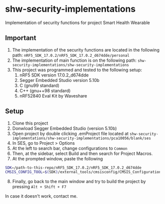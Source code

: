 # shw-security-implementations
Implementation of security functions for project Smart Health Wearable

## Important
1. The implementation of the security functions are located in the following path: `nRF5_SDK_17.0.2/nRF5_SDK_17.0.2_d674dde/personal`
2. The implementation of main function is on the following path: `shw-security-implementations/shw-security-implementations`
3. This project was programmed and tested to the following setup:
   1. nRF5 SDK version 17.0.2_d674dde
   2. Segger Embedded Studio version 5.10b
   3. C (gnu99 standard)
   4. C++ (gnu++98 standard)
   5. nRF52840 Eval Kit by Waveshare


## Setup
1. Clone this project
2. Donwload Segger Embedded Studio (version 5.10b)
3. Open project by double clicking .emProject file located at `shw-security-implementations/shw-security-implementations/pca10056/blank/ses`
4. In SES, go to Project > Options
5. At the left to search bar, change configurations to `Common`
6. Then, at the sidebar, select Build and then search for Project Macros.
7. At the prompted window, paste the following
```bash
SDK=/path-to-this-repo/nRF5_SDK_17.0.2/nRF5_SDK_17.0.2_d674dde
CMSIS_CONFIG_TOOL=$(SDK)/external_tools/cmsisconfig/CMSIS_Configuration_Wizard.jar
```
8. Finally, go back to the main window and try to build the project by pressing `Alt + Shift + F7`

In case it doesn't work, contact me.